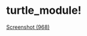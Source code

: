# turtle_module!
[Screenshot (968)](https://user-images.githubusercontent.com/97970838/233804118-4bd11cc4-1325-4353-87cb-10dff1c0d49f.png)


